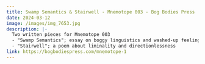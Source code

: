 ```yaml
---
title: Swamp Semantics & Stairwell - Mnemotope 003 - Bog Bodies Press
date: 2024-03-12
image: /images/img_7653.jpg
description: |-
  Two written pieces for Mnemotope 003
  - "Swamp Semantics"; essay on boggy linguistics and washed-up feelings
  - "Stairwell"; a poem about liminality and directionlessness
link: https://bogbodiespress.com/mnemotope-1
---
```

